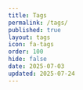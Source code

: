 ```yaml
---
title: Tags
permalink: /tags/
published: true
layout: tags
icon: fa-tags
order: 100
hide: false
date: 2025-07-03
updated: 2025-07-24
---
```

